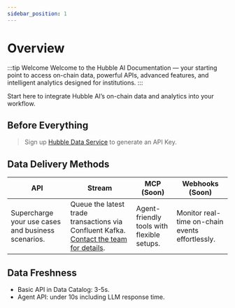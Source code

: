 ```yaml
---
sidebar_position: 1
---
```


# Overview

:::tip Welcome
Welcome to the Hubble AI Documentation — your starting point to access on-chain data, powerful APIs, advanced features, and intelligent analytics designed for institutions.
:::

Start here to integrate Hubble AI’s on-chain data and analytics into your workflow.

## Before Everything

> Sign up [Hubble Data Service](https://hds.hubble.xyz/) to generate an API Key.

## Data Delivery Methods

| API                                                | Stream                                                                                                         | MCP (Soon)                                 | Webhooks (Soon)                                 |
| -------------------------------------------------- | -------------------------------------------------------------------------------------------------------------- | ------------------------------------------ | ----------------------------------------------- |
| Supercharge your use cases and business scenarios. | Queue the latest trade transactions via Confluent Kafka. [Contact the team for details](https://t.me/amy1323). | Agent-friendly tools with flexible setups. | Monitor real-time on-chain events effortlessly. |

## Data Freshness

- Basic API in Data Catalog: 3-5s.
- Agent API: under 10s including LLM response time.
